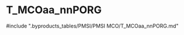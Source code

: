 # T_MCOaa_nnPORG

<!-- ATTENTION : Ne pas supprimer ou modifier la ligne ci-dessous -->
#include ".byproducts_tables/PMSI/PMSI MCO/T_MCOaa_nnPORG.md"
<!-- ATTENTION : Ne pas supprimer ou modifier la ligne ci-dessus -->
